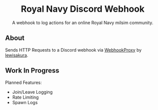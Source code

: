 <h1 align="center">
  Royal Navy Discord Webhook
</h1>

<div align="center">
  A webhook to log actions for an online Royal Navy milsim community.
</div>

## About

Sends HTTP Requests to a Discord webhook via [WebhookProxy](https://webhook.lewisakura.moe/) by [lewisakura](https://lewisakura.moe/). 

## Work In Progress

Planned Features:

<ul>
  <li>Join/Leave Logging</li>
  <li>Rate Limiting</li>
  <li>Spawn Logs</li>
</ul>
